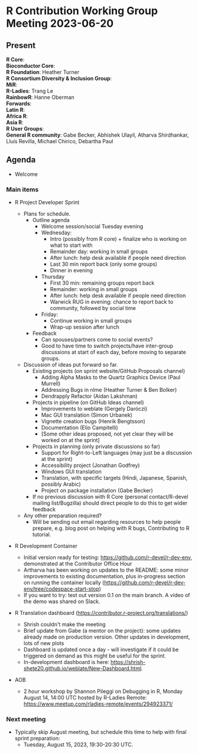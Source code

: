 # R Contribution Working Group Meeting 2023-06-20

## Present

**R Core**:    
**Bioconductor Core**:   
**R Foundation**:   Heather Turner  
**R Consortium Diversity & Inclusion Group**:   
**MiR**:   
**R-Ladies**: Trang Le   
**RainbowR**: Hanne Oberman  
**Forwards**:     
**Latin R**:   
**Africa R**:  
**Asia R**:  
**R User Groups**:   
**General R community**:  Gabe Becker, Abhishek Ulayil, Atharva Shirdhankar, Lluís Revilla, Michael Chirico, Debartha Paul

## Agenda

- Welcome

### Main items

- R Project Developer Sprint
    - Plans for schedule.
        - Outline agenda
            - Welcome session/social Tuesday evening
            - Wednesday:
                - Intro (possibly from R core) + finalize who is working on what to start with
                - Remainder day: working in small groups
                - After lunch: help desk available if people need direction
                - Last 30 min report back (only some groups)
                - Dinner in evening
            - Thursday 
                - First 30 min: remaining groups report back
                - Remainder: working in small groups
                - After lunch: help desk available if people need direction
                - Warwick RUG in evening: chance to report back to community, followed by social time
            - Friday:
                - Continue working in small groups
                - Wrap-up session after lunch
        - Feedback
            - Can spouses/partners come to social events?
            - Good to have time to switch projects/have inter-group discussions at start of each day, before moving to separate groups.
    - Discussion of ideas put forward so far.
        - Existing projects (on sprint website/GitHub Proposals channel)
            - Adding Alpha Masks to the Quartz Graphics Device (Paul Murrell)
            - Addressing Bugs in nlme (Heather Turner & Ben Bolker)
            - Dendrapply Refactor (Aidan Lakshman)
        - Projects in pipeline (on GitHub Ideas channel)
            - Improvements to weblate (Gergely Daróczi)
            - Mac GUI translation (Simon Urbanek)
            - Vignette creation bugs (Henrik Bengtsson)
            - Documentation (Elio Campitelli)	
            - [Some other ideas proposed, not yet clear they will be worked on at the sprint]
        - Projects in planning (only private discussions so far)
            - Support for Right-to-Left languages (may just be a discussion at the sprint)
            - Accessibility project (Jonathan Godfrey)
            - Windows GUI translation 
            - Translation, with specific targets (Hindi, Japanese, Spanish, possibly Arabic)
            - Project on package installation (Gabe Becker)
        - If no previous discussion with R Core (personal contact/R-devel mailing list/Bugzilla) should direct people to do this to get wider feedback
    - Any other preparation required?
        - Will be sending out email regarding resources to help people prepare, e.g. blog post on helping with R bugs, Contributing to R tutorial.

- R Development Container 
    - Initial version ready for testing: https://github.com/r-devel/r-dev-env, demonstrated at the Contributor Office Hour
    - Artharva has been working on updates to the README: some minor improvements to existing documentation, plus in-progress section on running the container locally (https://github.com/r-devel/r-dev-env/tree/codespace-start-stop)
    - If you want to try: test out version 0.1 on the main branch. A video of the demo was shared on Slack. 

- R Translation dashboard (https://contributor.r-project.org/translations/)
    - Shrish couldn't make the meeting
    - Brief update from Gabe (a mentor on the project): some updates already made on production version. Other updates in development, lots of new plots
    - Dashboard is updated once a day - will investigate if it could be triggered on demand as this might be useful for the sprint.
    - In-development dashboard is here: https://shrish-shete20.github.io/weblate/New-Dashboard.html.
 
- AOB 
    - 2 hour workshop by Shannon Pileggi on Debugging in R, Monday August 14, 14:00 UTC hosted by R-Ladies Remote: https://www.meetup.com/rladies-remote/events/294923371/

### Next meeting

- Typically skip August meeting, but schedule this time to help with final sprint preparation:
    - Tuesday, August 15, 2023, 19:30-20:30 UTC.
